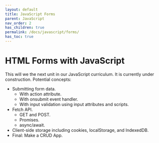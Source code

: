 ```yaml
---
layout: default
title: JavaScript Forms
parent: JavaScript
nav_order: 2
has_children: true
permalink: /docs/javascript/forms/
has_toc: true
---
```


# HTML Forms with JavaScript

This will we the next unit in our JavaScript curriculum. It is currently under construction. Potential concepts:

- Submitting form data.
  - With action attribute.
  - With onsubmit event handler.
  - With input validation using input attributes and scripts.
- Fetch API.
  - GET and POST.
  - Promises.
  - async/await.
- Client-side storage including cookies, localStorage, and IndexedDB.
- Final: Make a CRUD App.
